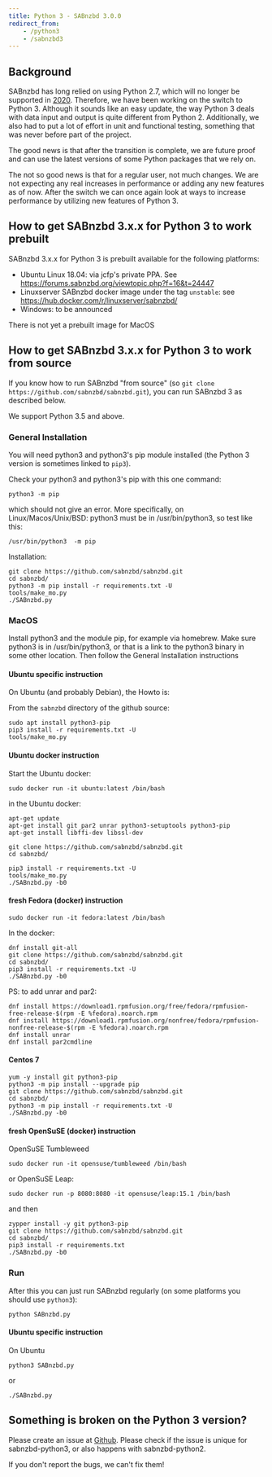 ```yaml
---
title: Python 3 - SABnzbd 3.0.0
redirect_from:
    - /python3
    - /sabnzbd3
---
```


## Background

SABnzbd has long relied on using Python 2.7, which will no longer be supported in [2020](https://pythonclock.org/). Therefore, we have been working on the switch to Python 3.
Although it sounds like an easy update, the way Python 3 deals with data input and output is quite different from Python 2.
Additionally, we also had to put a lot of effort in unit and functional testing, something that was never before part of the project.

The good news is that after the transition is complete, we are future proof and can use the latest versions of some Python packages that we rely on.

The not so good news is that for a regular user, not much changes. We are not expecting any real increases in performance or adding any new features as of now.
After the switch we can once again look at ways to increase performance by utilizing new features of Python 3.

## How to get SABnzbd 3.x.x for Python 3 to work prebuilt

SABnzbd 3.x.x for Python 3 is prebuilt available for the following platforms:

- Ubuntu Linux 18.04: via jcfp's private PPA. See https://forums.sabnzbd.org/viewtopic.php?f=16&t=24447
- Linuxserver SABnzbd docker image under the tag `unstable`: see https://hub.docker.com/r/linuxserver/sabnzbd/
- Windows: to be announced

There is not yet a prebuilt image for MacOS

## How to get SABnzbd 3.x.x for Python 3 to work from source

If you know how to run SABnzbd "from source" (so `git clone https://github.com/sabnzbd/sabnzbd.git`), you can run SABnzbd 3 as described below.

We support Python 3.5 and above.

### General Installation

You will need python3 and python3's pip module installed (the Python 3 version is sometimes linked to `pip3`). 

Check your python3 and python3's pip with this one command:
```
python3 -m pip
```
which should not give an error.
More specifically, on Linux/Macos/Unix/BSD: python3 must be in /usr/bin/python3, so test like this:
```
/usr/bin/python3  -m pip
```


Installation:
```
git clone https://github.com/sabnzbd/sabnzbd.git
cd sabnzbd/
python3 -m pip install -r requirements.txt -U
tools/make_mo.py
./SABnzbd.py
```

### MacOS

Install python3 and the module pip, for example via homebrew.
Make sure python3 is in /usr/bin/python3, or that is a link to the python3 binary in some other location.
Then follow the General Installation instructions


#### Ubuntu specific instruction

On Ubuntu (and probably Debian), the Howto is:

From the `sabnzbd` directory of the github source:
```
sudo apt install python3-pip
pip3 install -r requirements.txt -U
tools/make_mo.py
```

#### Ubuntu docker instruction
Start the Ubuntu docker:
```
sudo docker run -it ubuntu:latest /bin/bash
```
in the Ubuntu docker:
```
apt-get update
apt-get install git par2 unrar python3-setuptools python3-pip
apt-get install libffi-dev libssl-dev

git clone https://github.com/sabnzbd/sabnzbd.git 
cd sabnzbd/

pip3 install -r requirements.txt -U
tools/make_mo.py 
./SABnzbd.py -b0

```

#### fresh Fedora (docker) instruction
```
sudo docker run -it fedora:latest /bin/bash
```
In the docker:
```
dnf install git-all
git clone https://github.com/sabnzbd/sabnzbd.git
cd sabnzbd/
pip3 install -r requirements.txt -U
./SABnzbd.py -b0
```
PS: to add unrar and par2:
```
dnf install https://download1.rpmfusion.org/free/fedora/rpmfusion-free-release-$(rpm -E %fedora).noarch.rpm 
dnf install https://download1.rpmfusion.org/nonfree/fedora/rpmfusion-nonfree-release-$(rpm -E %fedora).noarch.rpm
dnf install unrar
dnf install par2cmdline
```
#### Centos 7
```
yum -y install git python3-pip
python3 -m pip install --upgrade pip
git clone https://github.com/sabnzbd/sabnzbd.git
cd sabnzbd/
python3 -m pip install -r requirements.txt -U
./SABnzbd.py -b0
```


#### fresh OpenSuSE (docker) instruction

OpenSuSE Tumbleweed

```
sudo docker run -it opensuse/tumbleweed /bin/bash
```
or OpenSuSE Leap:
```
sudo docker run -p 8080:8080 -it opensuse/leap:15.1 /bin/bash
```
and then
```
zypper install -y git python3-pip
git clone https://github.com/sabnzbd/sabnzbd.git
cd sabnzbd/
pip3 install -r requirements.txt
./SABnzbd.py -b0
```




### Run

After this you can just run SABnzbd regularly (on some platforms you should use `python3`):
```
python SABnzbd.py
```
#### Ubuntu specific instruction

On Ubuntu
```
python3 SABnzbd.py
```
or
```
./SABnzbd.py
```

## Something is broken on the Python 3 version?

Please create an issue at [Github](https://github.com/sabnzbd/sabnzbd/issues/new). Please check if the issue is unique for sabnzbd-python3, or also happens with sabnzbd-python2.

If you don't report the bugs, we can't fix them!




